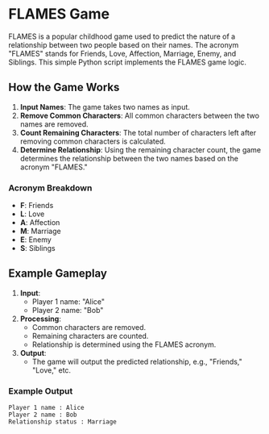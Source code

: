 # FLAMES Game

FLAMES is a popular childhood game used to predict the nature of a relationship between two people based on their names. The acronym "FLAMES" stands for Friends, Love, Affection, Marriage, Enemy, and Siblings. This simple Python script implements the FLAMES game logic.

## How the Game Works

1. **Input Names**: The game takes two names as input.
2. **Remove Common Characters**: All common characters between the two names are removed.
3. **Count Remaining Characters**: The total number of characters left after removing common characters is calculated.
4. **Determine Relationship**: Using the remaining character count, the game determines the relationship between the two names based on the acronym "FLAMES."

### Acronym Breakdown

- **F**: Friends
- **L**: Love
- **A**: Affection
- **M**: Marriage
- **E**: Enemy
- **S**: Siblings

## Example Gameplay

1. **Input**: 
   - Player 1 name: "Alice"
   - Player 2 name: "Bob"
2. **Processing**:
   - Common characters are removed.
   - Remaining characters are counted.
   - Relationship is determined using the FLAMES acronym.
3. **Output**:
   - The game will output the predicted relationship, e.g., "Friends," "Love," etc.

### Example Output

```plaintext
Player 1 name : Alice
Player 2 name : Bob
Relationship status : Marriage
